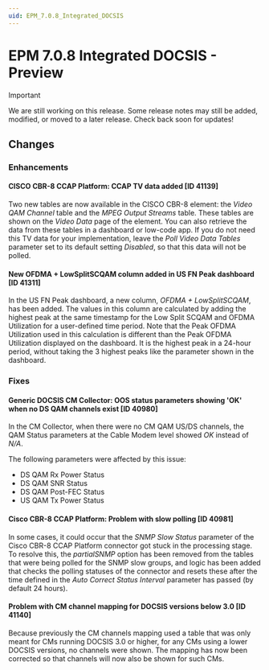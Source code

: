 ```yaml
---
uid: EPM_7.0.8_Integrated_DOCSIS
---
```


# EPM 7.0.8 Integrated DOCSIS - Preview

> [!IMPORTANT]
> We are still working on this release. Some release notes may still be added, modified, or moved to a later release. Check back soon for updates!

## Changes

### Enhancements

#### CISCO CBR-8 CCAP Platform: CCAP TV data added [ID 41139]

Two new tables are now available in the CISCO CBR-8 element: the *Video QAM Channel* table and the *MPEG Output Streams* table. These tables are shown on the *Video Data* page of the element. You can also retrieve the data from these tables in a dashboard or low-code app. If you do not need this TV data for your implementation, leave the *Poll Video Data Tables* parameter set to its default setting *Disabled*, so that this data will not be polled.

#### New OFDMA + LowSplitSCQAM column added in US FN Peak dashboard [ID 41311]

In the US FN Peak dashboard, a new column, *OFDMA + LowSplitSCQAM*, has been added. The values in this column are calculated by adding the highest peak at the same timestamp for the Low Split SCQAM and OFDMA Utilization for a user-defined time period. Note that the Peak OFDMA Utilization used in this calculation is different than the Peak OFDMA Utilization displayed on the dashboard. It is the highest peak in a 24-hour period, without taking the 3 highest peaks like the parameter shown in the dashboard.

### Fixes

#### Generic DOCSIS CM Collector: OOS status parameters showing 'OK' when no DS QAM channels exist [ID 40980]

In the CM Collector, when there were no CM QAM US/DS channels, the QAM Status parameters at the Cable Modem level showed *OK* instead of *N/A*.

The following parameters were affected by this issue:

- DS QAM Rx Power Status
- DS QAM SNR Status
- DS QAM Post-FEC Status
- US QAM Tx Power Status

#### Cisco CBR-8 CCAP Platform: Problem with slow polling [ID 40981]

In some cases, it could occur that the *SNMP Slow Status* parameter of the Cisco CBR-8 CCAP Platform connector got stuck in the processing stage. To resolve this, the *partialSNMP* option has been removed from the tables that were being polled for the SNMP slow groups, and logic has been added that checks the polling statuses of the connector and resets these after the time defined in the *Auto Correct Status Interval* parameter has passed (by default 24 hours).

#### Problem with CM channel mapping for DOCSIS versions below 3.0 [ID 41140]

Because previously the CM channels mapping used a table that was only meant for CMs running DOCSIS 3.0 or higher, for any CMs using a lower DOCSIS versions, no channels were shown. The mapping has now been corrected so that channels will now also be shown for such CMs.
